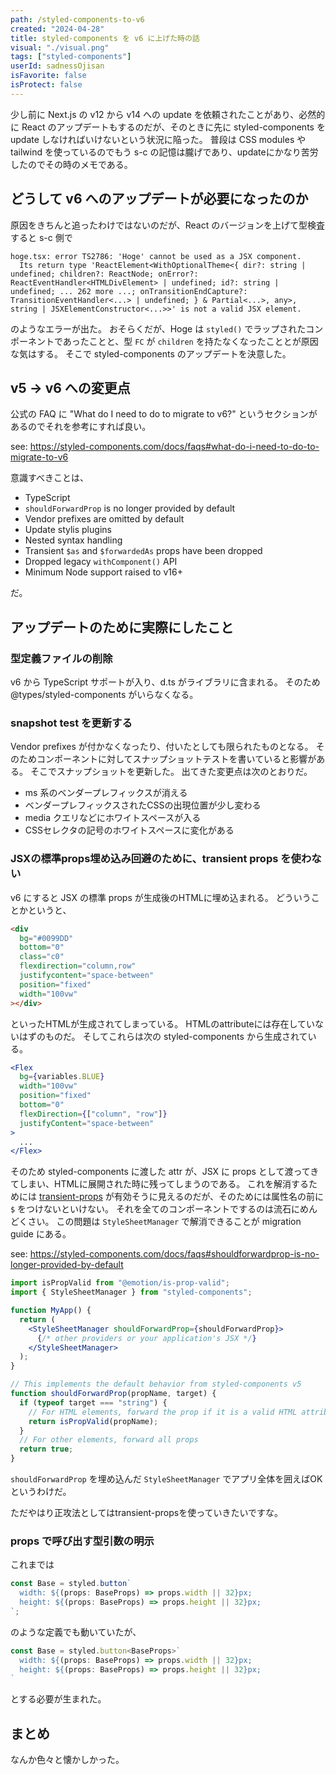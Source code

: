 ```yaml
---
path: /styled-components-to-v6
created: "2024-04-28"
title: styled-components を v6 に上げた時の話
visual: "./visual.png"
tags: ["styled-components"]
userId: sadnessOjisan
isFavorite: false
isProtect: false
---
```


少し前に Next.js の v12 から v14 への update を依頼されたことがあり、必然的に React のアップデートもするのだが、そのときに先に styled-components を update しなければいけないという状況に陥った。
普段は CSS modules や tailwind を使っているのでもう s-c の記憶は朧げであり、updateにかなり苦労したのでその時のメモである。

## どうして v6 へのアップデートが必要になったのか

原因をきちんと追ったわけではないのだが、React のバージョンを上げて型検査すると s-c 側で

```
hoge.tsx: error TS2786: 'Hoge' cannot be used as a JSX component.
  Its return type 'ReactElement<WithOptionalTheme<{ dir?: string | undefined; children?: ReactNode; onError?: ReactEventHandler<HTMLDivElement> | undefined; id?: string | undefined; ... 262 more ...; onTransitionEndCapture?: TransitionEventHandler<...> | undefined; } & Partial<...>, any>, string | JSXElementConstructor<...>>' is not a valid JSX element.
```

のようなエラーが出た。
おそらくだが、Hoge は `styled()` でラップされたコンポーネントであったことと、型 `FC` が `children` を持たなくなったこととが原因な気はする。
そこで styled-components のアップデートを決意した。

## v5 -> v6 への変更点

公式の FAQ に "What do I need to do to migrate to v6?" というセクションがあるのでそれを参考にすれば良い。

see: https://styled-components.com/docs/faqs#what-do-i-need-to-do-to-migrate-to-v6

意識すべきことは、

- TypeScript
- `shouldForwardProp` is no longer provided by default
- Vendor prefixes are omitted by default
- Update stylis plugins
- Nested syntax handling
- Transient `$as` and `$forwardedAs` props have been dropped
- Dropped legacy `withComponent()` API
- Minimum Node support raised to v16+

だ。

## アップデートのために実際にしたこと

### 型定義ファイルの削除

v6 から TypeScript サポートが入り、d.ts がライブラリに含まれる。
そのため @types/styled-components がいらなくなる。

### snapshot test を更新する

Vendor prefixes が付かなくなったり、付いたとしても限られたものとなる。
そのためコンポーネントに対してスナップショットテストを書いていると影響がある。
そこでスナップショットを更新した。
出てきた変更点は次のとおりだ。

- ms 系のベンダープレフィックスが消える
- ベンダープレフィックスされたCSSの出現位置が少し変わる
- media クエリなどにホワイトスペースが入る
- CSSセレクタの記号のホワイトスペースに変化がある

### JSXの標準props埋め込み回避のために、transient props を使わない

v6 にすると JSX の標準 props が生成後のHTMLに埋め込まれる。
どういうことかというと、

```html
<div
  bg="#0099DD"
  bottom="0"
  class="c0"
  flexdirection="column,row"
  justifycontent="space-between"
  position="fixed"
  width="100vw"
></div>
```

といったHTMLが生成されてしまっている。
HTMLのattributeには存在していないはずのものだ。
そしてこれらは次の styled-components から生成されている。

```jsx
<Flex
  bg={variables.BLUE}
  width="100vw"
  position="fixed"
  bottom="0"
  flexDirection={["column", "row"]}
  justifyContent="space-between"
>
  ...
</Flex>
```

そのため styled-components に渡した attr が、JSX に props として渡ってきてしまい、HTMLに展開された時に残ってしまうのである。
これを解消するためには [transient-props](https://styled-components.com/docs/api#transient-props) が有効そうに見えるのだが、そのためには属性名の前に `$` をつけないといけない。
それを全てのコンポーネントでするのは流石にめんどくさい。
この問題は `StyleSheetManager` で解消できることが migration guide にある。

see: https://styled-components.com/docs/faqs#shouldforwardprop-is-no-longer-provided-by-default

```jsx
import isPropValid from "@emotion/is-prop-valid";
import { StyleSheetManager } from "styled-components";

function MyApp() {
  return (
    <StyleSheetManager shouldForwardProp={shouldForwardProp}>
      {/* other providers or your application's JSX */}
    </StyleSheetManager>
  );
}

// This implements the default behavior from styled-components v5
function shouldForwardProp(propName, target) {
  if (typeof target === "string") {
    // For HTML elements, forward the prop if it is a valid HTML attribute
    return isPropValid(propName);
  }
  // For other elements, forward all props
  return true;
}
```

`shouldForwardProp` を埋め込んだ `StyleSheetManager` でアプリ全体を囲えばOKというわけだ。

ただやはり正攻法としてはtransient-propsを使っていきたいですな。

### props で呼び出す型引数の明示

これまでは

```jsx
const Base = styled.button`
  width: ${(props: BaseProps) => props.width || 32}px;
  height: ${(props: BaseProps) => props.height || 32}px;
`;
```

のような定義でも動いていたが、

```jsx
const Base = styled.button<BaseProps>`
  width: ${(props: BaseProps) => props.width || 32}px;
  height: ${(props: BaseProps) => props.height || 32}px;
`
```

とする必要が生まれた。

## まとめ

なんか色々と懐かしかった。
